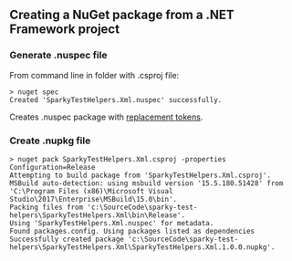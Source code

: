 ﻿## Creating a NuGet package from a .NET Framework project

### Generate .nuspec file
From command line in folder with .csproj file:
```
> nuget spec
Created 'SparkyTestHelpers.Xml.nuspec' successfully.
```
Creates .nuspec package with [replacement tokens](https://docs.microsoft.com/en-us/nuget/reference/nuspec#replacement-tokens).

### Create .nupkg file

```
> nuget pack SparkyTestHelpers.Xml.csproj -properties Configuration=Release
Attempting to build package from 'SparkyTestHelpers.Xml.csproj'.
MSBuild auto-detection: using msbuild version '15.5.180.51428' from 'C:\Program Files (x86)\Microsoft Visual Studio\2017\Enterprise\MSBuild\15.0\bin'.
Packing files from 'c:\SourceCode\sparky-test-helpers\SparkyTestHelpers.Xml\bin\Release'.
Using 'SparkyTestHelpers.Xml.nuspec' for metadata.
Found packages.config. Using packages listed as dependencies
Successfully created package 'c:\SourceCode\sparky-test-helpers\SparkyTestHelpers.Xml\SparkyTestHelpers.Xml.1.0.0.nupkg'.
```
